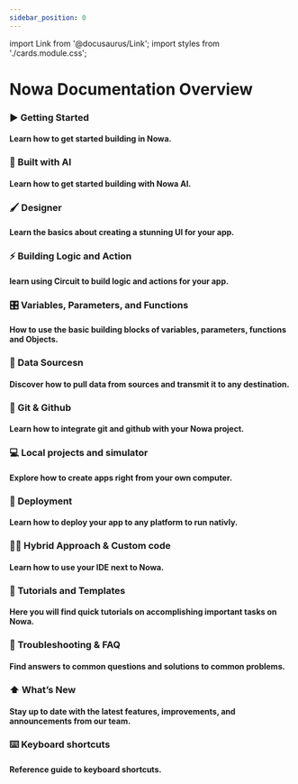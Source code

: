 ```yaml
---
sidebar_position: 0
---
```


import Link from '@docusaurus/Link';
import styles from './cards.module.css';

# Nowa Documentation Overview

<div className={styles.grid}>
  <Link to="category/%EF%B8%8F-getting-started" className={styles.card}>
    <h3>▶️ Getting Started</h3>
    <h4>Learn how to get started building in Nowa.</h4>
  </Link>

  <Link to="category/-build-with-ai" className={styles.card}>
    <h3>🤖 Built with AI</h3>
    <h4>Learn how to get started building with Nowa AI.</h4>
  </Link>

  <Link to="category/%EF%B8%8F-designer" className={styles.card}>
    <h3>🖌️ Designer</h3>
    <h4>Learn the basics about creating a stunning UI for your app.</h4>
  </Link>

   <Link to="category/-building-logic-and-action" className={styles.card}>
    <h3>⚡ Building Logic and Action</h3>
    <h4>learn using Circuit to build logic and actions for your app.</h4>
  </Link>
  
  <Link to="category/%EF%B8%8F-variables-parameters-and-functions" className={styles.card}>
    <h3>🎛️ Variables, Parameters, and Functions</h3>
    <h4>How to use the basic building blocks of variables, parameters, functions and Objects.</h4>
  </Link>

  <Link to="category/-data-sources" className={styles.card}>
    <h3>📡 Data Sourcesn</h3>
    <h4>Discover how to pull data from sources and transmit it to any destination.</h4>
  </Link>

  <Link to="category/-git--github" className={styles.card}>
    <h3>🌱 Git & Github</h3>
    <h4>Learn how to integrate git and github with your Nowa project.</h4>
  </Link>

   <Link to="category/-local-projects-and-simulator" className={styles.card}>
    <h3>💻 Local projects and simulator</h3>
    <h4>Explore how to create apps right from your own computer.</h4>
  </Link>

  <Link to="category/-deployment" className={styles.card}>
    <h3>📲 Deployment</h3>
    <h4>Learn how to deploy your app to any platform to run nativly.</h4>
  </Link>

   <Link to="category/-hybrid-approach--custom-code" className={styles.card}>
    <h3>👩‍💻 Hybrid Approach & Custom code</h3>
    <h4>Learn how to use your IDE next to Nowa.</h4>
  </Link>

  <Link to="category/-tutorials-and-templates" className={styles.card}>
    <h3>📝 Tutorials and Templates</h3>
    <h4>Here you will find quick tutorials on accomplishing important tasks on Nowa.</h4>
  </Link>

   <Link to="category/-troubleshooting--faq" className={styles.card}>
    <h3>🐛 Troubleshooting & FAQ</h3>
    <h4>Find answers to common questions and solutions to common problems.</h4>
  </Link>

   <Link to="category/%EF%B8%8F-whats-new" className={styles.card}>
    <h3>⬆️ What’s New</h3>
    <h4>Stay up to date with the latest features, improvements, and announcements from our team.</h4>
  </Link>

   <Link to="shortcuts" className={styles.card}>
    <h3>⌨️ Keyboard shortcuts</h3>
    <h4>Reference guide to keyboard shortcuts.</h4>
  </Link>

</div>
